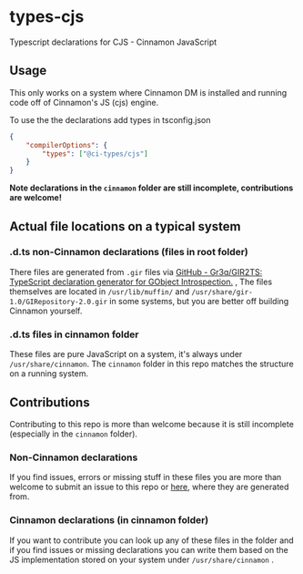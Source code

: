 # types-cjs

Typescript declarations for CJS - Cinnamon JavaScript

## Usage

This only works on a system where Cinnamon DM is installed and running code off of Cinnamon's JS (cjs) engine.

To use the the declarations add types in tsconfig.json

```json
{
    "compilerOptions": {
        "types": ["@ci-types/cjs"]
    }
}
```

**Note declarations in the `cinnamon` folder are still incomplete, contributions are welcome!**

## Actual file locations on a typical system

### .d.ts non-Cinnamon declarations (files in root folder)

There files are generated from `.gir` files via [GitHub - Gr3q/GIR2TS: TypeScript declaration generator for GObject Introspection.](https://github.com/Gr3q/GIR2TS) , The files themselves are located in `/usr/lib/muffin/` and `/usr/share/gir-1.0/GIRepository-2.0.gir` in some systems, but you are better off building Cinnamon yourself.

### .d.ts files in cinnamon folder

These files are pure JavaScript on a system, it's always under `/usr/share/cinnamon`. The `cinnamon` folder in this repo matches the structure on a running system.

## Contributions

Contributing to this repo is more than welcome because it is still incomplete (especially in the `cinnamon` folder).

### Non-Cinnamon declarations

If you find issues, errors or missing stuff in these files you are more than welcome to submit an issue to this repo or [here](https://github.com/Gr3q/GIR2TS), where they are generated from.

### Cinnamon declarations (in cinnamon folder)

If you want to contribute you can look up any of these files in the folder and if you find issues or missing declarations you can write them based on the JS implementation stored on your system under `/usr/share/cinnamon` .